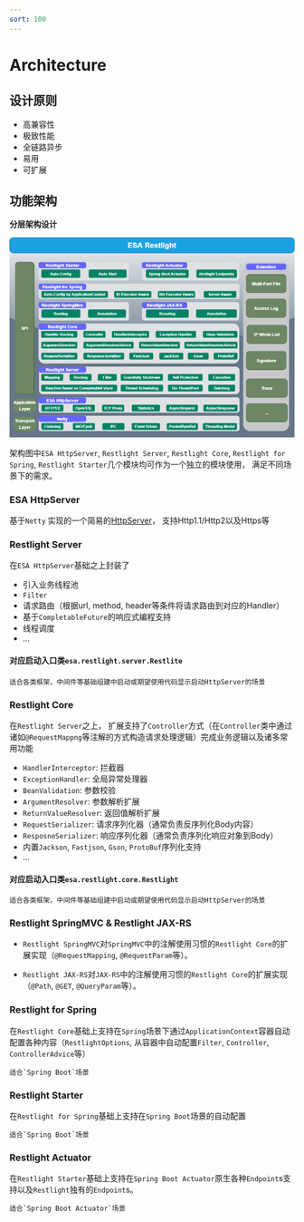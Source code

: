 ```yaml
---
sort: 100
---
```

# Architecture

## 设计原则

- 高兼容性
- 极致性能
- 全链路异步
- 易用
- 可扩展

## 功能架构
**分层架构设计**

![Architecture](../../img/Architecture.png)

架构图中`ESA HttpServer`, `Restlight Server`, `Restlight Core`, `Restlight for Spring`, `Restlight Starter`几个模块均可作为一个独立的模块使用， 满足不同场景下的需求。

### ESA HttpServer

基于`Netty` 实现的一个简易的[HttpServer](https://github.com/esastack/esa-httpserver)， 支持Http1.1/Http2以及Https等

### Restlight Server

在`ESA HttpServer`基础之上封装了

- 引入业务线程池
- `Filter`
- 请求路由（根据url, method, header等条件将请求路由到对应的Handler）
- 基于`CompletableFuture`的响应式编程支持
- 线程调度
- ...

#### 对应启动入口类`esa.restlight.server.Restlite`

```tip
适合各类框架，中间件等基础组建中启动或期望使用代码显示启动HttpServer的场景
```

### Restlight Core

在`Restlight Server`之上， 扩展支持了`Controller`方式（在`Controller`类中通过诸如`@RequestMappng`等注解的方式构造请求处理逻辑）完成业务逻辑以及诸多常用功能

- `HandlerInterceptor`: 拦截器
- `ExceptionHandler`: 全局异常处理器
- `BeanValidation`: 参数校验
- `ArgumentResolver`: 参数解析扩展
- `ReturnValueResolver`: 返回值解析扩展
- `RequestSerializer`: 请求序列化器（通常负责反序列化Body内容）
- `ResposneSerializer`: 响应序列化器（通常负责序列化响应对象到Body）
- 内置`Jackson`, `Fastjson`, `Gson`, `ProtoBuf`序列化支持
- ...

#### 对应启动入口类`esa.restlight.core.Restlight`

```tip
适合各类框架，中间件等基础组建中启动或期望使用代码显示启动HttpServer的场景
```

### Restlight SpringMVC & Restlight JAX-RS

- `Restlight SpringMVC`对`SpringMVC`中的注解使用习惯的`Restlight Core`的扩展实现（`@RequestMapping`, `@RequestParam`等）。

- `Restlight JAX-RS`对`JAX-RS`中的注解使用习惯的`Restlight Core`的扩展实现（`@Path`, `@GET`, `@QueryParam`等）。

### Restlight for Spring

在`Restlight Core`基础上支持在`Spring`场景下通过`ApplicationContext`容器自动配置各种内容（`RestlightOptions`, 从容器中自动配置`Filter`, `Controller`, `ControllerAdvice`等）

```tip
适合`Spring Boot`场景
```

### Restlight Starter

在`Restlight for Spring`基础上支持在`Spring Boot`场景的自动配置

```tip
适合`Spring Boot`场景
 ```

### Restlight Actuator

在`Restlight Starter`基础上支持在`Spring Boot Actuator`原生各种`Endpoint`s支持以及`Restlight`独有的`Endpoint`s。

```tip
适合`Spring Boot Actuator`场景
```

